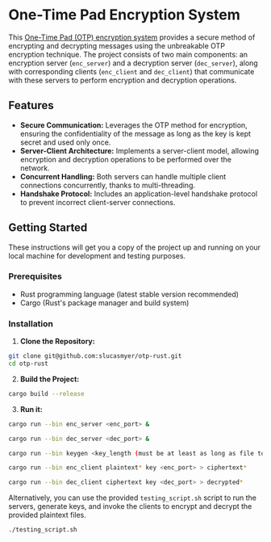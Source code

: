 # One-Time Pad Encryption System

This [One-Time Pad (OTP) encryption system](https://en.wikipedia.org/wiki/One-time_pad) provides a secure method of encrypting and decrypting messages using the unbreakable OTP encryption technique. The project consists of two main components: an encryption server (`enc_server`) and a decryption server (`dec_server`), along with corresponding clients (`enc_client` and `dec_client`) that communicate with these servers to perform encryption and decryption operations.

## Features

- **Secure Communication:** Leverages the OTP method for encryption, ensuring the confidentiality of the message as long as the key is kept secret and used only once.
- **Server-Client Architecture:** Implements a server-client model, allowing encryption and decryption operations to be performed over the network.
- **Concurrent Handling:** Both servers can handle multiple client connections concurrently, thanks to multi-threading.
- **Handshake Protocol:** Includes an application-level handshake protocol to prevent incorrect client-server connections.

## Getting Started

These instructions will get you a copy of the project up and running on your local machine for development and testing purposes.

### Prerequisites

- Rust programming language (latest stable version recommended)
- Cargo (Rust's package manager and build system)

### Installation

1. **Clone the Repository:**

```bash
git clone git@github.com:slucasmyer/otp-rust.git
cd otp-rust
```

2. **Build the Project:**

```bash
cargo build --release
```

3. **Run it:**

```bash
cargo run --bin enc_server <enc_port> &

cargo run --bin dec_server <dec_port> &

cargo run --bin keygen <key_length (must be at least as long as file to be encrypted)> > key

cargo run --bin enc_client plaintext* key <enc_port> > ciphertext*

cargo run --bin dec_client ciphertext key <dec_port> > decrypted*
```

Alternatively, you can use the provided `testing_script.sh` script to run the servers, generate keys, and invoke the clients to encrypt and decrypt the provided plaintext files.

```bash
./testing_script.sh
```